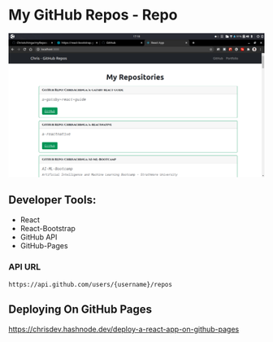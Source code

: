 # My GitHub Repos - Repo

![image](screenshort.png)

## Developer Tools:

- React
- React-Bootstrap
- GitHub API
- GitHub-Pages

### API URL

```
https://api.github.com/users/{username}/repos
```

## Deploying On GitHub Pages  


https://chrisdev.hashnode.dev/deploy-a-react-app-on-github-pages


 

